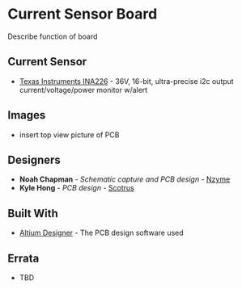 # Current Sensor Board

Describe function of board

## Current Sensor 

* [Texas Instruments INA226](https://www.ti.com/product/INA226) - 36V, 16-bit, ultra-precise i2c output current/voltage/power monitor w/alert

## Images

- insert top view picture of PCB

## Designers

* **Noah Chapman** - *Schematic capture and PCB design* - [Nzyme](https://github.com/Nzyme)
* **Kyle Hong** - *PCB design* - [Scotrus](https://github.com/Scotrus)

## Built With

* [Altium Designer](https://www.altium.com/) - The PCB design software used

## Errata

* TBD
